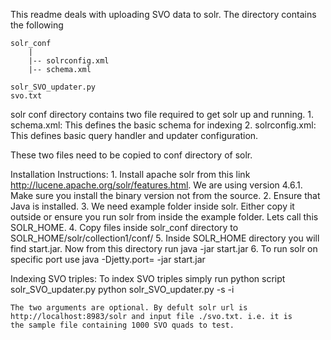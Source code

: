 This readme deals with uploading SVO data to solr.
The directory contains the following

    solr_conf
        |
        |-- solrconfig.xml
        |-- schema.xml

    solr_SVO_updater.py
    svo.txt

solr conf directory contains two file required to get solr up and running.
    1. schema.xml: This defines the basic schema for indexing
    2. solrconfig.xml: This defines basic query handler and updater configuration.

These two files need to be copied to conf directory of solr.

Installation Instructions:
    1. Install apache solr from this link http://lucene.apache.org/solr/features.html. We are using version 4.6.1.
        Make sure you install the binary version not from the source.
    2. Ensure that Java is installed.
    3. We need example folder inside solr. Either copy it outside or ensure you run solr from inside the example folder.
        Lets call this SOLR_HOME.
    4. Copy files inside solr_conf directory to SOLR_HOME/solr/collection1/conf/
    5. Inside SOLR_HOME directory you will find start.jar. Now from this directory run
        java -jar start.jar
    6. To run solr on specific port use
        java -Djetty.port=<port no> -jar start.jar

Indexing SVO triples:
    To index SVO triples simply run python script solr_SVO_updater.py
        python solr_SVO_updater.py -s <solr url> -i <svo file>

    The two arguments are optional. By defult solr url is http://localhost:8983/solr and input file ./svo.txt. i.e. it is
    the sample file containing 1000 SVO quads to test.
